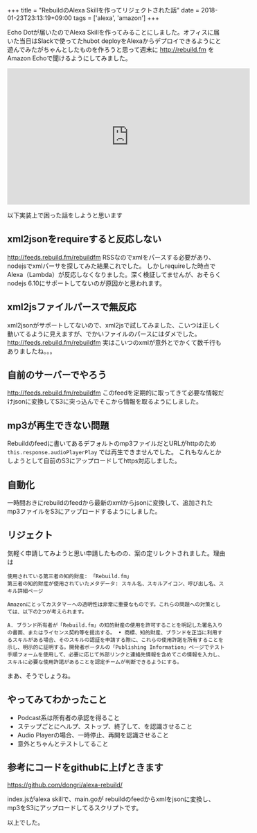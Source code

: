 +++
title = "RebuildのAlexa Skillを作ってリジェクトされた話"
date = 2018-01-23T23:13:19+09:00
tags = ['alexa', 'amazon']
+++

Echo Dotが届いたのでAlexa Skillを作ってみることにしました。オフィスに届いた当日はSlackで使ってたhubot deployをAlexaからデプロイできるようにと遊んでみたがちゃんとしたものを作ろうと思って週末に http://rebuild.fm をAmazon Echoで聞けるようにしてみました。

<iframe width="560" height="315" src="https://www.youtube.com/embed/BttwX3ngw_E" frameborder="0" allow="autoplay; encrypted-media" allowfullscreen></iframe>

以下実装上で困った話をしようと思います

## xml2jsonをrequireすると反応しない

http://feeds.rebuild.fm/rebuildfm RSSなのでxmlをパースする必要があり、nodejsでxmlパーサを探してみた結果これでした。
しかしrequireした時点でAlexa（Lambda）が反応しなくなりました。深く検証してませんが、おそらくnodejs 6.10にサポートしてないのが原因かと思われます。

## xml2jsファイルパースで無反応

xml2jsonがサポートしてないので、xml2jsで試してみました、こいつは正しく動いてるように見えますが、でかいファイルのパースにはダメでした。http://feeds.rebuild.fm/rebuildfm 実はこいつのxmlが意外とでかくて数千行もありましたね。。。

## 自前のサーバーでやろう

http://feeds.rebuild.fm/rebuildfm このfeedを定期的に取ってきて必要な情報だけjsonに変換してS3に突っ込んでそこから情報を取るようにしました。

## mp3が再生できない問題

Rebuildのfeedに書いてあるデフォルトのmp3ファイルだとURLがhttpのため `this.response.audioPlayerPlay` では再生できませんでした。
これもなんとかしようとして自前のS3にアップロードしてhttps対応しました。

## 自動化

一時間おきにrebuildのfeedから最新のxmlからjsonに変換して、追加されたmp3ファイルをS3にアップロードするようにしました。

## リジェクト

気軽く申請してみようと思い申請したものの、案の定リレクトされました。理由は

```
使用されている第三者の知的財産: 「Rebuild.fm」
第三者の知的財産が使用されていたメタデータ: スキル名、スキルアイコン、呼び出し名、スキル詳細ページ 

Amazonにとってカスタマーへの透明性は非常に重要なものです。これらの問題への対策としては、以下の2つが考えられます。 

A. ブランド所有者が「Rebuild.fm」の知的財産の使用を許可することを明記した署名入りの書面、またはライセンス契約等を提出する。 • 商標、知的財産、ブランドを正当に利用するスキルがある場合、そのスキルの認証を申請する際に、これらの使用許諾を所有することを示し、明示的に証明する。開発者ポータルの「Publishing Information」ページでテスト手順フォームを使用して、必要に応じて外部リンクと連絡先情報を含めてこの情報を入力し、スキルに必要な使用許諾があることを認定チームが判断できるようにする。
```

まあ、そうでしょうね。

## やってみてわかったこと

* Podcast系は所有者の承認を得ること
* ステップごとにヘルプ、ストップ、終了して、を認識させること
* Audio Playerの場合、一時停止、再開を認識させること
* 意外とちゃんとテストしてること


## 参考にコードをgithubに上げときます

https://github.com/dongri/alexa-rebuild/

index.jsがalexa skillで、main.goが rebuildのfeedからxmlをjsonに変換し、mp3をS3にアップロードしてるスクリプトです。

以上でした。

